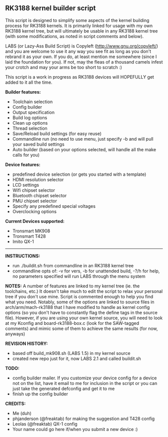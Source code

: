 RK3188 kernel builder script
----------------

This script is designed to simplify some aspects of the kernel building
process for RK3188 kernels. It is primarily linked for usage with my
own RK3188 kernel tree, but will ultimately be usable in any RK3188 
kernel tree (with some modifications, as noted in script comments and
below).

LABS (or Lazy-Ass Build Script) is Copyleft (http://www.gnu.org/copyleft/)
and you are welcome to use it any way you see fit as long as you don't 
rebrand it as your own. If you do, at least mention me somewhere (since I 
laid the foundation for you). If not, may the fleas of a thousand camels 
infest your crotch and may your arms be too short to scratch :)

This script is a work in progress as RK3188 devices will HOPEFULLY get 
added to it all the time.

**Builder features:**
- Toolchain selection
- Config builder
- Output specification
- Build log options
- Clean up options
- Thread selection
- Save/Reload build settings (for easy reuse)
- Commandline run (no need to use menu, just specify -b and will pull your 
saved build settings 
- Auto builder (based on your options selected, will handle all the make 
calls for you)

**Device features:**
- predefined device selection (or gets you started with a template)
- HDMI resolution selector
- LCD settings
- Wifi chipset selector
- Bluetooth chipset selector
- PMU chipset selector
- Specify any predefined special voltages
- Overclocking options

**Current Devices supported:**
- Tronsmart MK908
- Tronsmart T428
- Imito QX-1

--------------------

**INSTRUCTIONS:**
- run ./buildit.sh from commandline in an RK3188 kernel tree
- commandline opts of: -v for vers, -b for unattended build, -?/h for help,
no parameters specified will run LABS through the menu system

**NOTES:**
A number of features are linked to my kernel tree (ie. the toolchains, etc.)
It doesn't take much to edit the script to relax your personal tree if you 
don't use mine. Script is commented enough to help you find what you need.
Notably, some of the options are linked to source files in arch/arm/mach-rk3188
that I have modified to handle as kernel config options (so you don't have to
constantly flag the define tags in the source file). However, if you are using
your own kernel source, you will need to look at my Kconfig and 
board-rk3188-box.c (look for the SAW-tagged comments) and mimic some of them to
achieve the same results (for now, anyways)

**REVISION HISTORY:**
- based off build_mk908.sh (LABS 1.5) in my kernel source
- created new repo just for it, now LABS 2.1 and called buildit.sh

**TODO:**
- config builder mailer. If you customize your device config for a device 
not on the list, have it email to me for inclusion in the script or you can
just take the generated defconfig and get it to me
- finish up the config builder

**CREDITS:**
- Me (duh)
- phjanderson (@freaktab) for making the suggestion and T428 config
- Leolas (@freaktab) QX-1 config 
- Your name could go here if/when you submit a new device :)
